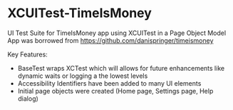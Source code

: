 # XCUITest-TimeIsMoney
UI Test Suite for TimeIsMoney app using XCUITest in a Page Object Model
App was borrowed from https://github.com/danispringer/timeismoney

Key Features:
* BaseTest wraps XCTest which will allows for future enhancements like dynamic waits or logging a the lowest levels
* Accessibility Identifiers have been added to many UI elements
* Initial page objects were created (Home page, Settings page, Help dialog)
